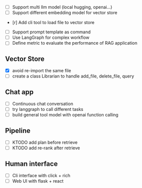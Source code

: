 - [ ] Support multi llm model (local hugging, openai...)
- [ ] Support different embedding model for vector store
- [r] Add cli tool to load file to vector store
- [ ] Support prompt template as command
- [ ] Use LangGraph for complex workflow
- [ ] Define metric to evaluate the performance of RAG application

## Vector Store
- [x] avoid re-import the same file
- [ ] create a class Librarian to handle add_file, delete_file, query

## Chat app
- [ ] Continuous chat conversation
- [ ] try langgraph to call different tasks
- [ ] build general tool model with openai function calling

## Pipeline
- [ ] KTODO add plan before retrieve
- [ ] KTODO add re-rank after retrieve

## Human interface

- [ ] Cli interface with click + rich
- [ ] Web UI with flask + react
